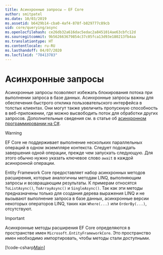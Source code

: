 ```yaml
---
title: Асинхронные запросы — EF Core
author: smitpatel
ms.date: 10/03/2019
ms.assetid: b6429b14-cba0-4af4-878f-b829777c89cb
uid: core/querying/async
ms.openlocfilehash: ce26db32a616dac5edac2a8451014ae63cbfc12d
ms.sourcegitcommit: 9b562663679854c37c05fca13d93e180213fb4aa
ms.translationtype: HT
ms.contentlocale: ru-RU
ms.lasthandoff: 04/07/2020
ms.locfileid: "78413783"
---
```

# <a name="asynchronous-queries"></a>Асинхронные запросы

Асинхронные запросы позволяют избежать блокирования потока при выполнении запроса в базе данных. Асинхронные запросы важны для обеспечения быстрого отклика пользовательского интерфейса в толстых клиентах. Они могут также увеличить пропускную способность в веб-приложении, где можно высвободить поток для обработки других запросов. Дополнительные сведения см. в статье об [асинхронном программировании на C#](/dotnet/csharp/async).

> [!WARNING]  
> EF Core не поддерживает выполнение нескольких параллельных операций в одном экземпляре контекста. Следует подождать завершения одной операции, прежде чем запускать следующую. Для этого обычно нужно указать ключевое слово `await` в каждой асинхронной операции.

Entity Framework Core предоставляет набор асинхронных методов расширения, которые аналогичны методам LINQ, выполняющим запросы и возвращающим результаты. К примерам относятся `ToListAsync()`, `ToArrayAsync()` и `SingleAsync()`. Так как эти методы предназначены только для создания дерева выражения LINQ и не вызывают выполнение запроса в базе данных, асинхронные версии некоторых операторов LINQ, таких как `Where(...)` или `OrderBy(...)`, отсутствуют.

> [!IMPORTANT]  
> Асинхронные методы расширения EF Core определяются в пространстве имен `Microsoft.EntityFrameworkCore`. Это пространство имен необходимо импортировать, чтобы методы стали доступными.

[!code-csharp[Main](../../../samples/core/Querying/Async/Sample.cs#ToListAsync)]
